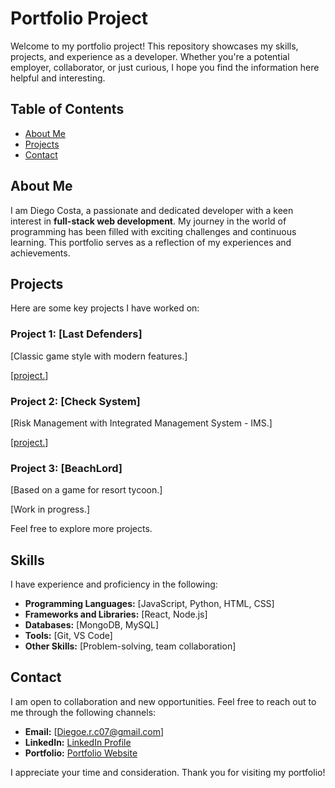 # Portfolio Project

Welcome to my portfolio project! This repository showcases my skills, projects, and experience as a developer. Whether you're a potential employer, collaborator, or just curious, I hope you find the information here helpful and interesting.

## Table of Contents

- [About Me](#about-me)
- [Projects](#projects)
- [Contact](#contact)

## About Me

I am Diego Costa, a passionate and dedicated developer with a keen interest in **full-stack web development**. My journey in the world of programming has been filled with exciting challenges and continuous learning. This portfolio serves as a reflection of my experiences and achievements.

## Projects

Here are some key projects I have worked on:

### Project 1: [Last Defenders]

[Classic game style with modern features.]

[[project.](https://store.steampowered.com/app/1750690/Last_Defenders/)]

### Project 2: [Check System]

[Risk Management with Integrated Management System - IMS.]

[[project.](https://checkmanage.vercel.app/)]

### Project 3: [BeachLord]

[Based on a game for resort tycoon.]

[Work in progress.]

Feel free to explore more projects.

## Skills

I have experience and proficiency in the following:

- **Programming Languages:** [JavaScript, Python, HTML, CSS]
- **Frameworks and Libraries:** [React, Node.js]
- **Databases:** [MongoDB, MySQL]
- **Tools:** [Git, VS Code]
- **Other Skills:** [Problem-solving, team collaboration]

## Contact

I am open to collaboration and new opportunities. Feel free to reach out to me through the following channels:

- **Email:** [Diegoe.r.c07@gmail.com]
- **LinkedIn:** [LinkedIn Profile](https://www.linkedin.com/in/diegoerc/)
- **Portfolio:** [Portfolio Website](https://diegocosta.vercel.app/)

I appreciate your time and consideration. Thank you for visiting my portfolio!
